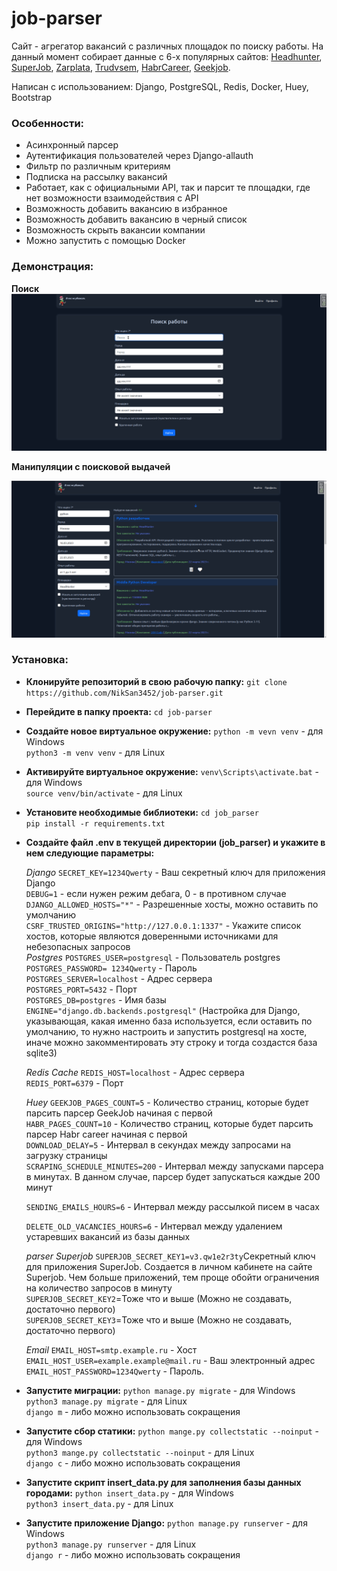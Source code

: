 # job-parser

Сайт - агрегатор вакансий с различных площадок по поиску работы. На данный момент собирает данные с 6-х популярных сайтов: [Headhunter](https://hh.ru/), [SuperJob](https://superjob.ru), [Zarplata](https://zarplata.ru), [Trudvsem](https://trudvsem.ru/), [HabrCareer](https://career.habr.com/), [Geekjob](https://geekjob.ru/).

Написан с использованием: Django, PostgreSQL, Redis, Docker, Huey, Bootstrap

### Особенности:

-   Асинхронный парсер
-   Аутентификация пользователей через Django-allauth
-   Фильтр по различным критериям
-   Подписка на рассылку вакансий
-   Работает, как с официальными API, так и парсит те площадки, где нет возможности взаимодействия с API
-   Возможность добавить вакансию в избранное
-   Возможность добавить вакансию в черный список
-   Возможность скрыть вакансии компании
-   Можно запустить с помощью Docker

### Демонстрация:

**Поиск**
![home.png](/screenshots/searching.gif)

**Манипуляции с поисковой выдачей**

![list.png](/screenshots/list.gif)

### Установка:

-   **Клонируйте репозиторий в свою рабочую папку:**
    `git clone https://github.com/NikSan3452/job-parser.git`
    

-   **Перейдите в папку проекта:**
    `cd job-parser`<br>

-   **Создайте новое виртуальное окружение:**
    `python -m vevn venv` - для Windows<br>
    `python3 -m venv venv` - для Linux<br>

-   **Активируйте виртуальное окружение:**
    `venv\Scripts\activate.bat` - для Windows<br>
    `source venv/bin/activate` - для Linux<br>

-   **Установите необходимые библиотеки:**
    `cd job_parser`<br>
    `pip install -r requirements.txt`<br>

-   **Создайте файл .env в текущей директории (job_parser) и укажите в нем следующие параметры:**

    _Django_
    `SECRET_KEY=1234Qwerty` - Ваш секретный ключ для приложения Django<br>
    `DEBUG=1` - если нужен режим дебага, 0 - в противном случае<br>
    `DJANGO_ALLOWED_HOSTS="*"` - Разрешенные хосты, можно оставить по умолчанию<br>
    `CSRF_TRUSTED_ORIGINS="http://127.0.0.1:1337"` - Укажите список хостов, которые являются доверенными источниками для небезопасных запросов<br>
    _Postgres_
    `POSTGRES_USER=postgresql` - Пользователь postgres<br>
    `POSTGRES_PASSWORD= 1234Qwerty` - Пароль<br>
    `POSTGRES_SERVER=localhost` - Адрес сервера<br>
    `POSTGRES_PORT=5432` - Порт<br>
    `POSTGRES_DB=postgres` - Имя базы<br>
    `ENGINE="django.db.backends.postgresql"` (Настройка для Django, указывающая, какая именно база используется, если оставить по умолчанию, то нужно настроить и запустить postgresql на хосте, иначе можно закомментировать эту строку и тогда создастся база sqlite3)<br>

    _Redis Cache_
    `REDIS_HOST=localhost` - Адрес сервера<br>
    `REDIS_PORT=6379` - Порт<br>

    _Huey_
    `GEEKJOB_PAGES_COUNT=5` - Количество страниц, которые будет парсить парсер GeekJob начиная с первой<br>
    `HABR_PAGES_COUNT=10` - Количество страниц, которые будет парсить парсер Habr career начиная с первой<br>
    `DOWNLOAD_DELAY=5` - Интервал в секундах между запросами на загрузку страницы<br>
    `SCRAPING_SCHEDULE_MINUTES=200` - Интервал между запусками парсера в минутах. В данном случае, парсер будет запускаться каждые 200 минут<br>

    `SENDING_EMAILS_HOURS=6` - Интервал между рассылкой писем в часах<br>

    `DELETE_OLD_VACANCIES_HOURS=6` - Интервал между удалением устаревших вакансий из базы данных<br>

    _parser Superjob_
    `SUPERJOB_SECRET_KEY1=v3.qw1e2r3ty`Секретный ключ для приложения SuperJob. Создается в личном кабинете на сайте Superjob. Чем больше приложений, тем проще обойти ограничения на количество запросов в минуту<br>
    `SUPERJOB_SECRET_KEY2`=Тоже что и выше (Можно не создавать, достаточно первого)<br>
    `SUPERJOB_SECRET_KEY3`=Тоже что и выше (Можно не создавать, достаточно первого)<br>

    _Email_
    `EMAIL_HOST=smtp.example.ru` - Хост<br>
    `EMAIL_HOST_USER=example.example@mail.ru` - Ваш электронный адрес<br>
    `EMAIL_HOST_PASSWORD=1234Qwerty` - Пароль.<br>

-   **Запустите миграции:**
    `python manage.py migrate` - для Windows<br>
    `python3 manage.py migrate` - для Linux<br>
    `django m` - либо можно использовать сокращения<br>

-   **Запустите сбор статики:**
    `python mange.py collectstatic --noinput` - для Windows<br>
    `python3 mange.py collectstatic --noinput` - для Linux<br>
    `django с` - либо можно использовать сокращения<br>

-   **Запустите скрипт insert_data.py для заполнения базы данных городами:**
    `python insert_data.py` - для Windows<br>
    `python3 insert_data.py` - для Linux<br>

-   **Запустите приложение Django:**
    `python manage.py runserver` - для Windows<br>
    `python3 manage.py runserver` - для Linux<br>
    `django r` - либо можно использовать сокращения<br>
